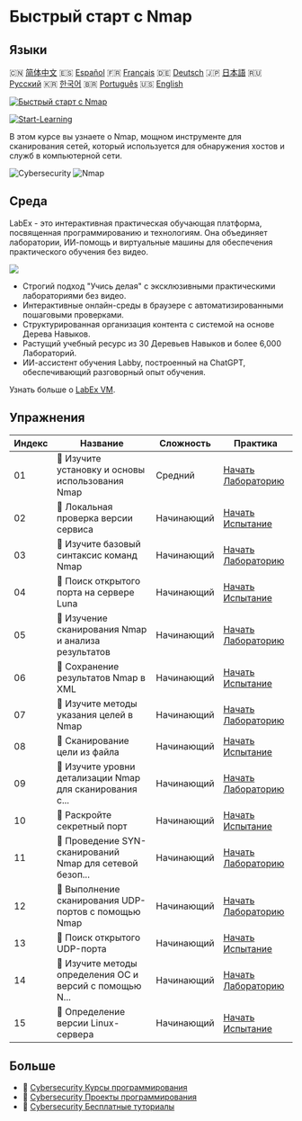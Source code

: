 # Быстрый старт с Nmap

## Языки

🇨🇳 [简体中文](README_zh.md) 🇪🇸 [Español](README_es.md) 🇫🇷 [Français](README_fr.md) 🇩🇪 [Deutsch](README_de.md) 🇯🇵 [日本語](README_ja.md) 🇷🇺 [Русский](README_ru.md) 🇰🇷 [한국어](README_ko.md) 🇧🇷 [Português](README_pt.md) 🇺🇸 [English](README.md) 

[![Быстрый старт с Nmap](https://cover-creator.labex.io/quick-start-with-nmap.png?lang=ru)](https://labex.io/ru/courses/quick-start-with-nmap)

[![Start-Learning](https://img.shields.io/badge/Start-Learning-whitesmoke?style=for-the-badge)](https://labex.io/ru/courses/quick-start-with-nmap)

В этом курсе вы узнаете о Nmap, мощном инструменте для сканирования сетей, который используется для обнаружения хостов и служб в компьютерной сети.

![Cybersecurity](https://img.shields.io/badge/Cybersecurity-whitesmoke?style=for-the-badge&logo=cybersecurity)
![Nmap](https://img.shields.io/badge/Nmap-whitesmoke?style=for-the-badge&logo=nmap)


## Среда

LabEx - это интерактивная практическая обучающая платформа, посвященная программированию и технологиям. Она объединяет лаборатории, ИИ-помощь и виртуальные машины для обеспечения практического обучения без видео.

![](https://tutorial-screenshot.getvm.io/images/vm-1725247253.png)

- Строгий подход "Учись делая" с эксклюзивными практическими лабораториями без видео.
- Интерактивные онлайн-среды в браузере с автоматизированными пошаговыми проверками.
- Структурированная организация контента с системой на основе Дерева Навыков.
- Растущий учебный ресурс из 30 Деревьев Навыков и более 6,000 Лабораторий.
- ИИ-ассистент обучения Labby, построенный на ChatGPT, обеспечивающий разговорный опыт обучения.

Узнать больше о [LabEx VM](https://support.labex.io/using-labex/virtual-machine).

## Упражнения

|   Индекс | Название                                                 | Сложность   | Практика                                                                                                                                      |
|----------|----------------------------------------------------------|-------------|-----------------------------------------------------------------------------------------------------------------------------------------------|
|       01 | 📖 Изучите установку и основы использования Nmap         | Средний     | <a target='_blank' href='https://labex.io/ru/tutorials/nmap-learn-nmap-installation-and-basic-usage-415924'>Начать Лабораторию</a>            |
|       02 | 🎯 Локальная проверка версии сервиса                     | Начинающий  | <a target='_blank' href='https://labex.io/ru/tutorials/nmap-verify-service-version-locally-548693'>Начать Испытание</a>                       |
|       03 | 📖 Изучите базовый синтаксис команд Nmap                 | Начинающий  | <a target='_blank' href='https://labex.io/ru/tutorials/nmap-learn-nmap-basic-command-syntax-415919'>Начать Лабораторию</a>                    |
|       04 | 🎯 Поиск открытого порта на сервере Luna                 | Начинающий  | <a target='_blank' href='https://labex.io/ru/tutorials/nmap-find-open-port-on-luna-server-548697'>Начать Испытание</a>                        |
|       05 | 📖 Изучение сканирования Nmap и анализа результатов      | Начинающий  | <a target='_blank' href='https://labex.io/ru/tutorials/nmap-learn-nmap-scanning-and-output-analysis-415926'>Начать Лабораторию</a>            |
|       06 | 🎯 Сохранение результатов Nmap в XML                     | Начинающий  | <a target='_blank' href='https://labex.io/ru/tutorials/nmap-save-nmap-output-to-xml-548705'>Начать Испытание</a>                              |
|       07 | 📖 Изучите методы указания целей в Nmap                  | Начинающий  | <a target='_blank' href='https://labex.io/ru/tutorials/nmap-learn-target-specification-techniques-in-nmap-415935'>Начать Лабораторию</a>      |
|       08 | 🎯 Сканирование цели из файла                            | Начинающий  | <a target='_blank' href='https://labex.io/ru/tutorials/nmap-scan-target-from-file-548715'>Начать Испытание</a>                                |
|       09 | 📖 Изучите уровни детализации Nmap для сканирования с... | Начинающий  | <a target='_blank' href='https://labex.io/ru/tutorials/nmap-explore-nmap-verbosity-levels-for-network-scanning-415939'>Начать Лабораторию</a> |
|       10 | 🎯 Раскройте секретный порт                              | Начинающий  | <a target='_blank' href='https://labex.io/ru/tutorials/uncover-the-secret-port-548724'>Начать Испытание</a>                                   |
|       11 | 📖 Проведение SYN-сканирований Nmap для сетевой безоп... | Начинающий  | <a target='_blank' href='https://labex.io/ru/tutorials/nmap-conduct-nmap-syn-scans-for-network-security-415934'>Начать Лабораторию</a>        |
|       12 | 📖 Выполнение сканирования UDP-портов с помощью Nmap     | Начинающий  | <a target='_blank' href='https://labex.io/ru/tutorials/nmap-perform-udp-port-scanning-with-nmap-415938'>Начать Лабораторию</a>                |
|       13 | 🎯 Поиск открытого UDP-порта                             | Начинающий  | <a target='_blank' href='https://labex.io/ru/tutorials/nmap-find-open-udp-port-548746'>Начать Испытание</a>                                   |
|       14 | 📖 Изучите методы определения ОС и версий с помощью N... | Начинающий  | <a target='_blank' href='https://labex.io/ru/tutorials/nmap-learn-nmap-os-and-version-detection-techniques-415925'>Начать Лабораторию</a>     |
|       15 | 🎯 Определение версии Linux-сервера                      | Начинающий  | <a target='_blank' href='https://labex.io/ru/tutorials/identify-linux-server-version-548747'>Начать Испытание</a>                             |

## Больше

- 🔗 [Cybersecurity Курсы программирования](https://github.com/labex-labs/awesome-programming-courses)
- 🔗 [Cybersecurity Проекты программирования](https://github.com/labex-labs/awesome-programming-projects)
- 🔗 [Cybersecurity Бесплатные туториалы](https://github.com/labex-labs/cybersecurity-free-tutorials)

